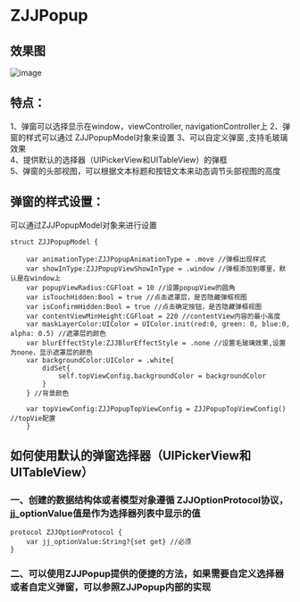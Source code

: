 # ZJJPopup   

## 效果图
![image](https://github.com/04zhujunjie/ZJJTimeCountDown/blob/master/ZJJPopup.gif)

## 特点：
1、弹窗可以选择显示在window，viewController, navigationController上
2、弹窗的样式可以通过 ZJJPopupModel对象来设置
3、可以自定义弹窗 ,支持毛玻璃效果     
4、提供默认的选择器（UIPickerView和UITableView）的弹框      
5、弹窗的头部视图，可以根据文本标题和按钮文本来动态调节头部视图的高度

## 弹窗的样式设置：      
可以通过ZJJPopupModel对象来进行设置
   
```
struct ZJJPopupModel {
    
    var animationType:ZJJPopupAnimationType = .move //弹框出现样式
    var showInType:ZJJPopupViewShowInType = .window //弹框添加到哪里，默认是在window上
    var popupViewRadius:CGFloat = 10 //设置popupView的圆角
    var isTouchHidden:Bool = true //点击遮罩层，是否隐藏弹框视图
    var isConfirmHidden:Bool = true //点击确定按钮，是否隐藏弹框视图
    var contentViewMinHeight:CGFloat = 220 //contentView内容的最小高度
    var maskLayerColor:UIColor = UIColor.init(red:0, green: 0, blue:0, alpha: 0.5) //遮罩层的颜色
    var blurEffectStyle:ZJJBlurEffectStyle = .none //设置毛玻璃效果,设置为none，显示遮罩层的颜色
    var backgroundColor:UIColor = .white{
        didSet{
            self.topViewConfig.backgroundColor = backgroundColor
        }
    } //背景颜色
    
    var topViewConfig:ZJJPopupTopViewConfig = ZJJPopupTopViewConfig() //topVie配置
    }

```

## 如何使用默认的弹窗选择器（UIPickerView和UITableView）

### 一、创建的数据结构体或者模型对象遵循 ZJJOptionProtocol协议，jj_optionValue值是作为选择器列表中显示的值
```
protocol ZJJOptionProtocol {
    var jj_optionValue:String?{set get} //必须
}
```

### 二、可以使用ZJJPopup提供的便捷的方法，如果需要自定义选择器或者自定义弹窗，可以参照ZJJPopup内部的实现

   


